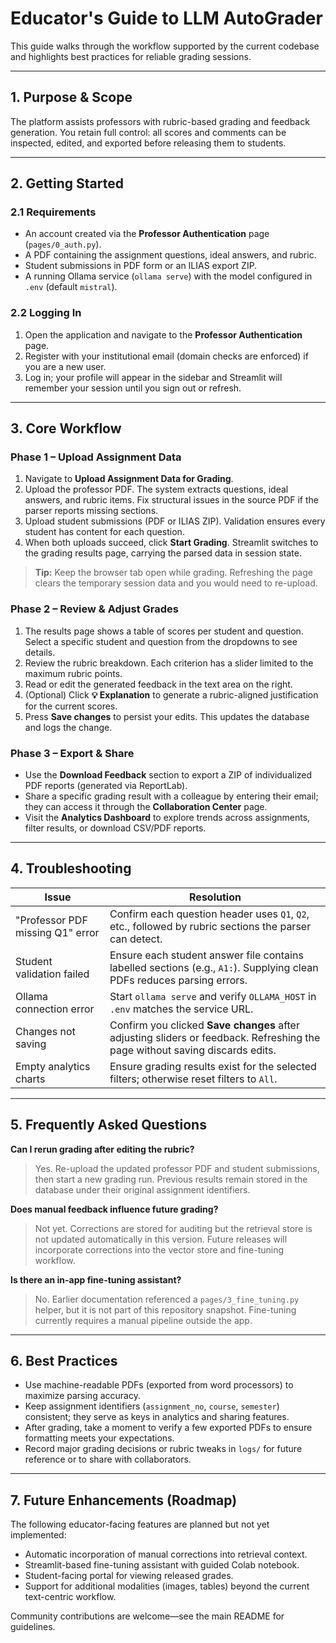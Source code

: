 # Educator's Guide to LLM AutoGrader

This guide walks through the workflow supported by the current codebase and highlights best practices for reliable grading sessions.

---

## 1. Purpose & Scope

The platform assists professors with rubric-based grading and feedback generation. You retain full control: all scores and comments can be inspected, edited, and exported before releasing them to students.

---

## 2. Getting Started

### 2.1 Requirements

* An account created via the **Professor Authentication** page (`pages/0_auth.py`).
* A PDF containing the assignment questions, ideal answers, and rubric.
* Student submissions in PDF form or an ILIAS export ZIP.
* A running Ollama service (`ollama serve`) with the model configured in `.env` (default `mistral`).

### 2.2 Logging In

1. Open the application and navigate to the **Professor Authentication** page.
2. Register with your institutional email (domain checks are enforced) if you are a new user.
3. Log in; your profile will appear in the sidebar and Streamlit will remember your session until you sign out or refresh.

---

## 3. Core Workflow

### Phase 1 – Upload Assignment Data

1. Navigate to **Upload Assignment Data for Grading**.
2. Upload the professor PDF. The system extracts questions, ideal answers, and rubric items. Fix structural issues in the source PDF if the parser reports missing sections.
3. Upload student submissions (PDF or ILIAS ZIP). Validation ensures every student has content for each question.
4. When both uploads succeed, click **Start Grading**. Streamlit switches to the grading results page, carrying the parsed data in session state.

> **Tip:** Keep the browser tab open while grading. Refreshing the page clears the temporary session data and you would need to re-upload.

### Phase 2 – Review & Adjust Grades

1. The results page shows a table of scores per student and question. Select a specific student and question from the dropdowns to see details.
2. Review the rubric breakdown. Each criterion has a slider limited to the maximum rubric points.
3. Read or edit the generated feedback in the text area on the right.
4. (Optional) Click **💡 Explanation** to generate a rubric-aligned justification for the current scores.
5. Press **Save changes** to persist your edits. This updates the database and logs the change.

### Phase 3 – Export & Share

* Use the **Download Feedback** section to export a ZIP of individualized PDF reports (generated via ReportLab).
* Share a specific grading result with a colleague by entering their email; they can access it through the **Collaboration Center** page.
* Visit the **Analytics Dashboard** to explore trends across assignments, filter results, or download CSV/PDF reports.

---

## 4. Troubleshooting

| Issue | Resolution |
| --- | --- |
| "Professor PDF missing Q1" error | Confirm each question header uses `Q1`, `Q2`, etc., followed by rubric sections the parser can detect. |
| Student validation failed | Ensure each student answer file contains labelled sections (e.g., `A1:`). Supplying clean PDFs reduces parsing errors. |
| Ollama connection error | Start `ollama serve` and verify `OLLAMA_HOST` in `.env` matches the service URL. |
| Changes not saving | Confirm you clicked **Save changes** after adjusting sliders or feedback. Refreshing the page without saving discards edits. |
| Empty analytics charts | Ensure grading results exist for the selected filters; otherwise reset filters to `All`. |

---

## 5. Frequently Asked Questions

**Can I rerun grading after editing the rubric?**
> Yes. Re-upload the updated professor PDF and student submissions, then start a new grading run. Previous results remain stored in the database under their original assignment identifiers.

**Does manual feedback influence future grading?**
> Not yet. Corrections are stored for auditing but the retrieval store is not updated automatically in this version. Future releases will incorporate corrections into the vector store and fine-tuning workflow.

**Is there an in-app fine-tuning assistant?**
> No. Earlier documentation referenced a `pages/3_fine_tuning.py` helper, but it is not part of this repository snapshot. Fine-tuning currently requires a manual pipeline outside the app.

---

## 6. Best Practices

* Use machine-readable PDFs (exported from word processors) to maximize parsing accuracy.
* Keep assignment identifiers (`assignment_no`, `course`, `semester`) consistent; they serve as keys in analytics and sharing features.
* After grading, take a moment to verify a few exported PDFs to ensure formatting meets your expectations.
* Record major grading decisions or rubric tweaks in `logs/` for future reference or to share with collaborators.

---

## 7. Future Enhancements (Roadmap)

The following educator-facing features are planned but not yet implemented:

* Automatic incorporation of manual corrections into retrieval context.
* Streamlit-based fine-tuning assistant with guided Colab notebook.
* Student-facing portal for viewing released grades.
* Support for additional modalities (images, tables) beyond the current text-centric workflow.

Community contributions are welcome—see the main README for guidelines.
